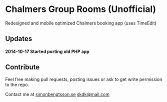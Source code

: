 Chalmers Group Rooms (Unofficial)
================================
Redesigned and mobile optimized Chalmers booking app (uses TimeEdit)

## Updates

#### 2014-10-17 Started porting old PHP app

## Contribute

Feel free making pull requests, posting issues or ask to get write permission to the repo.

Contact me at [simonbengtsson.se](http://simonbengtsson.se) skdk@mail.com